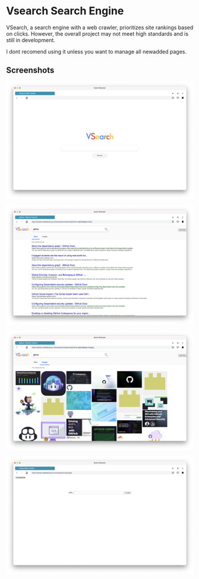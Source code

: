 
# Vsearch Search Engine

VSearch, a search engine with a web crawler, prioritizes site rankings based on clicks. However, the overall project may not meet high standards and is still in development.

I dont recomend using it unless you want to manage all newadded pages. 


## Screenshots

![App Screenshot](https://github.com/HOS-OS/Vsearch/blob/bf4b9a1c7315e587387de8e4528e262a9441baf7/Images/1.png)

![App Screenshot](https://github.com/HOS-OS/Vsearch/blob/bf4b9a1c7315e587387de8e4528e262a9441baf7/Images/2.png)

![App Screenshot](https://github.com/HOS-OS/Vsearch/blob/bf4b9a1c7315e587387de8e4528e262a9441baf7/Images/3.png)

![App Screenshot](https://github.com/HOS-OS/Vsearch/blob/bf4b9a1c7315e587387de8e4528e262a9441baf7/Images/4.png)
